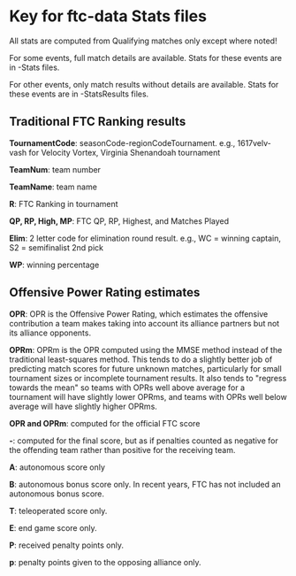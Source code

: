 # Key for ftc-data Stats files

All stats are computed from Qualifying matches only except where noted!

For some events, full match details are available. Stats for these events are in -Stats files.

For other events, only match results without details are available. Stats for these events are in -StatsResults files.

## Traditional FTC Ranking results

**TournamentCode**: seasonCode-regionCodeTournament. e.g., 1617velv-vash for Velocity Vortex, Virginia Shenandoah tournament 

**TeamNum**: team number

**TeamName**: team name

**R**: FTC Ranking in tournament

**QP, RP, High, MP**: FTC QP, RP, Highest, and Matches Played

**Elim**: 2 letter code for elimination round result. e.g., WC = winning captain, S2 = semifinalist 2nd pick

**WP**: winning percentage

## Offensive Power Rating estimates

**OPR**: OPR is the Offensive Power Rating, which estimates the offensive contribution a team makes taking into account its alliance partners but not its alliance opponents.

**OPRm**: OPRm is the OPR computed using the MMSE method instead of the traditional least-squares method. This tends to do a slightly better job of predicting match scores for future unknown matches, particularly for small tournament sizes or incomplete tournament results. It also tends to "regress towards the mean" so teams with OPRs well above average for a tournament will have slightly lower OPRms, and teams with OPRs well below average will have slightly higher OPRms.

**OPR and OPRm**: computed for the official FTC score

**-**: computed for the final score, but as if penalties counted as negative for the offending team rather than positive for the receiving team.

**A**: autonomous score only

**B**: autonomous bonus score only. In recent years, FTC has not included an autonomous bonus score.

**T**: teleoperated score only.

**E**: end game score only.

**P**: received penalty points only.

**p**: penalty points given to the opposing alliance only.

